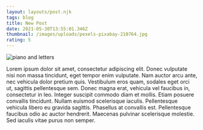 ```yaml
---
layout: layouts/post.njk
tags: blog
title: New Post
date: 2021-05-30T13:55:01.346Z
thumbnail: /images/uploads/pexels-pixabay-210764.jpg
rating: 5
---
```

![piano and letters](/images/uploads/pexels-pixabay-210764.jpg "Piano")

<!--StartFragment-->

Lorem ipsum dolor sit amet, consectetur adipiscing elit. Donec vulputate nisi non massa tincidunt, eget tempor enim vulputate. Nam auctor arcu ante, nec vehicula dolor pretium quis. Vestibulum eros quam, sodales eget orci ut, sagittis pellentesque sem. Donec magna erat, vehicula vel faucibus in, consectetur in leo. Integer suscipit commodo diam et mollis. Etiam posuere convallis tincidunt. Nullam euismod scelerisque iaculis. Pellentesque vehicula libero eu gravida sagittis. Phasellus at convallis est. Pellentesque faucibus odio ac auctor hendrerit. Maecenas pulvinar scelerisque molestie. Sed iaculis vitae purus non semper.

<!--EndFragment-->